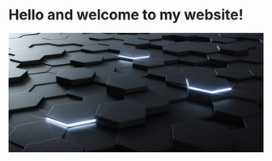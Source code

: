 <h1>Hello and welcome to my website!</h1>
<img src="hexagon.jpg">
<style>
body {
  background-image: url('ballsandsmokeop.gif');
}
</style>
